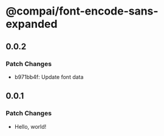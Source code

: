 # @compai/font-encode-sans-expanded

## 0.0.2

### Patch Changes

- b971bb4f: Update font data

## 0.0.1

### Patch Changes

- Hello, world!
